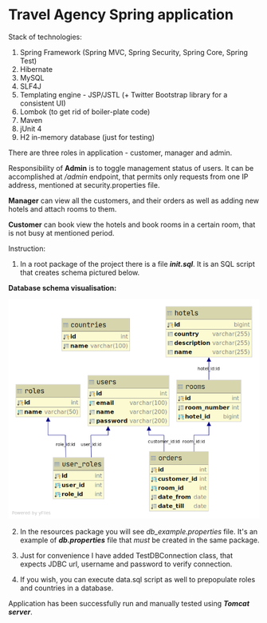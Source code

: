 # **Travel Agency Spring application**

Stack of technologies:
1. Spring Framework (Spring MVC, Spring Security, Spring Core, Spring Test)
2. Hibernate
3. MySQL
4. SLF4J
5. Templating engine - JSP/JSTL (+ Twitter Bootstrap library for a consistent UI)
6. Lombok (to get rid of boiler-plate code)
7. Maven
8. jUnit 4
9. H2 in-memory database (just for testing)

There are three roles in application - customer, manager and admin.

Responsibility of **Admin** is to toggle management status of users.
It can be accomplished at _/admin_ endpoint, that 
permits only requests from one IP address, 
mentioned at security.properties file.

**Manager** can view all the customers, and their orders 
as well as adding new hotels and attach rooms to them.

**Customer** can book view the hotels and book rooms in a certain room, that is not busy at mentioned period.

Instruction:
1. In a root package of the project there is a file **_init.sql_**.
It is an SQL script that creates schema pictured below.

**Database schema visualisation:**

![Alt text](travel_agency.png?raw=true "DB Schema") 

2. In the resources package you will see _db_example.properties_ file. 
It's an example of **_db.properties_** file that _must_ be created in the same package.

3. Just for convenience I have added TestDBConnection class, that expects JDBC url, username and password to verify connection.

4. If you wish, you can execute data.sql script as well to prepopulate roles and countries in a database.

Application has been successfully run and manually tested using **_Tomcat server_**.